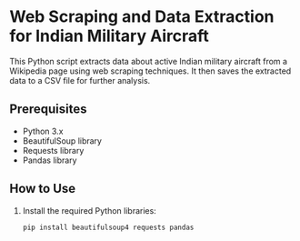# Web Scraping and Data Extraction for Indian Military Aircraft

This Python script extracts data about active Indian military aircraft from a Wikipedia page using web scraping techniques. It then saves the extracted data to a CSV file for further analysis.

## Prerequisites

- Python 3.x
- BeautifulSoup library
- Requests library
- Pandas library

## How to Use

1. Install the required Python libraries:
   ```bash
   pip install beautifulsoup4 requests pandas
